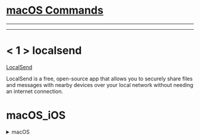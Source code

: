 # [macOS Commands](https://ss64.com/mac/)






---
---
# < 1 > localsend

[LocalSend](https://github.com/localsend/localsend)

LocalSend is a free, open-source app that allows you to securely share files and messages with nearby devices over your local network without needing an internet connection.

# macOS_iOS

<details>
<summary> macOS </summary>

## [yt-dlp](https://github.com/yt-dlp/yt-dlp)

  [yt-dlp readme](https://github.com/yt-dlp/yt-dlp#readme)

  [How to download an MP4 from YouTube](https://www.jeffgeerling.com/blog/2022/how-download-mp4-youtube-every-time)

  Sorting Formats

      yt-dlp_macos -S res,ext --recode mp4  URL


## [FFMPEG](https://ffmpeg.org)

[Download: Ffmpeg, ffprobe, ffplay](https://evermeet.cx/ffmpeg/)

[FFmpeg MP3 Encoding Guide](https://trac.ffmpeg.org/wiki/Encode/MP3)

 Example to encode VBR MP3 audio with ffmpeg using the libmp3lame library:

    ffmpeg -i input.wav -codec:a libmp3lame -qscale:a 2 output.mp3

## [Check Disk Health on Mac with smartctl](https://www.smartmontools.org)

## [Zed editor](https://zed.dev)

## [mac-cleanup: A cleanup script for macOS](https://github.com/mac-cleanup/mac-cleanup-sh)

## [妙言--轻灵的 Markdown 笔记本](https://github.com/tw93/MiaoYan)

## [macOS Ventura 13 优化配置（基于 ARM 平台）](https://www.sqlsec.com/2023/07/ventura.html)


</details>
